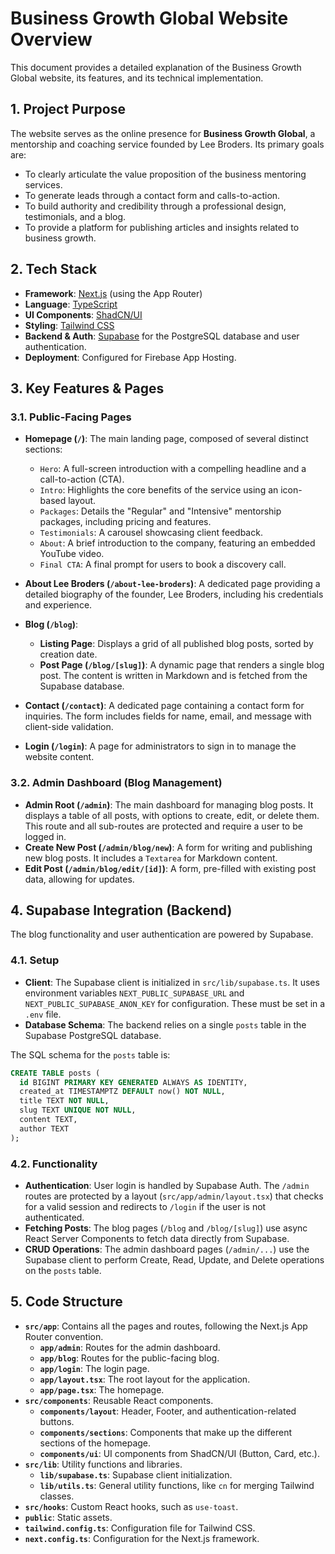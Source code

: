 # Business Growth Global Website Overview

This document provides a detailed explanation of the Business Growth Global website, its features, and its technical implementation.

## 1. Project Purpose

The website serves as the online presence for **Business Growth Global**, a mentorship and coaching service founded by Lee Broders. Its primary goals are:
- To clearly articulate the value proposition of the business mentoring services.
- To generate leads through a contact form and calls-to-action.
- To build authority and credibility through a professional design, testimonials, and a blog.
- To provide a platform for publishing articles and insights related to business growth.

## 2. Tech Stack

- **Framework**: [Next.js](https://nextjs.org/) (using the App Router)
- **Language**: [TypeScript](https://www.typescriptlang.org/)
- **UI Components**: [ShadCN/UI](https://ui.shadcn.com/)
- **Styling**: [Tailwind CSS](https://tailwindcss.com/)
- **Backend & Auth**: [Supabase](https://supabase.io/) for the PostgreSQL database and user authentication.
- **Deployment**: Configured for Firebase App Hosting.

## 3. Key Features & Pages

### 3.1. Public-Facing Pages

- **Homepage (`/`)**: The main landing page, composed of several distinct sections:
  - `Hero`: A full-screen introduction with a compelling headline and a call-to-action (CTA).
  - `Intro`: Highlights the core benefits of the service using an icon-based layout.
  - `Packages`: Details the "Regular" and "Intensive" mentorship packages, including pricing and features.
  - `Testimonials`: A carousel showcasing client feedback.
  - `About`: A brief introduction to the company, featuring an embedded YouTube video.
  - `Final CTA`: A final prompt for users to book a discovery call.

- **About Lee Broders (`/about-lee-broders`)**: A dedicated page providing a detailed biography of the founder, Lee Broders, including his credentials and experience.

- **Blog (`/blog`)**:
  - **Listing Page**: Displays a grid of all published blog posts, sorted by creation date.
  - **Post Page (`/blog/[slug]`)**: A dynamic page that renders a single blog post. The content is written in Markdown and is fetched from the Supabase database.

- **Contact (`/contact`)**: A dedicated page containing a contact form for inquiries. The form includes fields for name, email, and message with client-side validation.

- **Login (`/login`)**: A page for administrators to sign in to manage the website content.

### 3.2. Admin Dashboard (Blog Management)

- **Admin Root (`/admin`)**: The main dashboard for managing blog posts. It displays a table of all posts, with options to create, edit, or delete them. This route and all sub-routes are protected and require a user to be logged in.
- **Create New Post (`/admin/blog/new`)**: A form for writing and publishing new blog posts. It includes a `Textarea` for Markdown content.
- **Edit Post (`/admin/blog/edit/[id]`)**: A form, pre-filled with existing post data, allowing for updates.

## 4. Supabase Integration (Backend)

The blog functionality and user authentication are powered by Supabase.

### 4.1. Setup

- **Client**: The Supabase client is initialized in `src/lib/supabase.ts`. It uses environment variables `NEXT_PUBLIC_SUPABASE_URL` and `NEXT_PUBLIC_SUPABASE_ANON_KEY` for configuration. These must be set in a `.env` file.
- **Database Schema**: The backend relies on a single `posts` table in the Supabase PostgreSQL database.

The SQL schema for the `posts` table is:
```sql
CREATE TABLE posts (
  id BIGINT PRIMARY KEY GENERATED ALWAYS AS IDENTITY,
  created_at TIMESTAMPTZ DEFAULT now() NOT NULL,
  title TEXT NOT NULL,
  slug TEXT UNIQUE NOT NULL,
  content TEXT,
  author TEXT
);
```

### 4.2. Functionality

- **Authentication**: User login is handled by Supabase Auth. The `/admin` routes are protected by a layout (`src/app/admin/layout.tsx`) that checks for a valid session and redirects to `/login` if the user is not authenticated.
- **Fetching Posts**: The blog pages (`/blog` and `/blog/[slug]`) use async React Server Components to fetch data directly from Supabase.
- **CRUD Operations**: The admin dashboard pages (`/admin/...`) use the Supabase client to perform Create, Read, Update, and Delete operations on the `posts` table.

## 5. Code Structure

- **`src/app`**: Contains all the pages and routes, following the Next.js App Router convention.
  - **`app/admin`**: Routes for the admin dashboard.
  - **`app/blog`**: Routes for the public-facing blog.
  - **`app/login`**: The login page.
  - **`app/layout.tsx`**: The root layout for the application.
  - **`app/page.tsx`**: The homepage.
- **`src/components`**: Reusable React components.
  - **`components/layout`**: Header, Footer, and authentication-related buttons.
  - **`components/sections`**: Components that make up the different sections of the homepage.
  - **`components/ui`**: UI components from ShadCN/UI (Button, Card, etc.).
- **`src/lib`**: Utility functions and libraries.
  - **`lib/supabase.ts`**: Supabase client initialization.
  - **`lib/utils.ts`**: General utility functions, like `cn` for merging Tailwind classes.
- **`src/hooks`**: Custom React hooks, such as `use-toast`.
- **`public`**: Static assets.
- **`tailwind.config.ts`**: Configuration file for Tailwind CSS.
- **`next.config.ts`**: Configuration for the Next.js framework.
